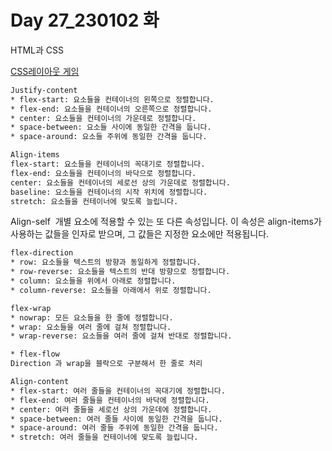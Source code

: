 # Day 27_230102 화
HTML과 CSS



[CSS레이아웃 게임](https://flexboxfroggy.com/#ko)

```sh
Justify-content
* flex-start: 요소들을 컨테이너의 왼쪽으로 정렬합니다.
* flex-end: 요소들을 컨테이너의 오른쪽으로 정렬합니다.
* center: 요소들을 컨테이너의 가운데로 정렬합니다.
* space-between: 요소들 사이에 동일한 간격을 둡니다.
* space-around: 요소들 주위에 동일한 간격을 둡니다.
```
```sh
Align-items
flex-start: 요소들을 컨테이너의 꼭대기로 정렬합니다.
flex-end: 요소들을 컨테이너의 바닥으로 정렬합니다.
center: 요소들을 컨테이너의 세로선 상의 가운데로 정렬합니다.
baseline: 요소들을 컨테이너의 시작 위치에 정렬합니다.
stretch: 요소들을 컨테이너에 맞도록 늘립니다.
```
Align-self 
개별 요소에 적용할 수 있는 또 다른 속성입니다. 이 속성은 align-items가 사용하는 값들을 인자로 받으며, 그 값들은 지정한 요소에만 적용됩니다.
```sh
flex-direction
* row: 요소들을 텍스트의 방향과 동일하게 정렬합니다.
* row-reverse: 요소들을 텍스트의 반대 방향으로 정렬합니다.
* column: 요소들을 위에서 아래로 정렬합니다.
* column-reverse: 요소들을 아래에서 위로 정렬합니다.
```
```sh
flex-wrap
* nowrap: 모든 요소들을 한 줄에 정렬합니다.
* wrap: 요소들을 여러 줄에 걸쳐 정렬합니다.
* wrap-reverse: 요소들을 여러 줄에 걸쳐 반대로 정렬합니다.
```
```sh
* flex-flow
Direction 과 wrap을 블락으로 구분해서 한 줄로 처리 
```
```sh
Align-content
* flex-start: 여러 줄들을 컨테이너의 꼭대기에 정렬합니다.
* flex-end: 여러 줄들을 컨테이너의 바닥에 정렬합니다.
* center: 여러 줄들을 세로선 상의 가운데에 정렬합니다.
* space-between: 여러 줄들 사이에 동일한 간격을 둡니다.
* space-around: 여러 줄들 주위에 동일한 간격을 둡니다.
* stretch: 여러 줄들을 컨테이너에 맞도록 늘립니다.
```